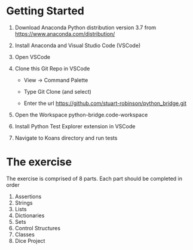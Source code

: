# Getting Started

  1. Download Anaconda Python distribution version 3.7 from https://www.anaconda.com/distribution/

  2. Install Anaconda and Visual Studio Code (VSCode)

  3. Open VSCode

  3. Clone this Git Repo in VSCode

     - View -> Command Palette

     - Type Git Clone (and select)

     - Enter the url https://github.com/stuart-robinson/python_bridge.git

  4. Open the Workspace python-bridge.code-workspace

  5. Install Python Test Explorer extension in VSCode

  6. Navigate to Koans directory and run tests

# The exercise

The exercise is comprised of 8 parts. Each part should be completed in order

  1. Assertions
  2. Strings
  3. Lists
  4. Dictionaries
  5. Sets
  6. Control Structures
  7. Classes
  8. Dice Project
